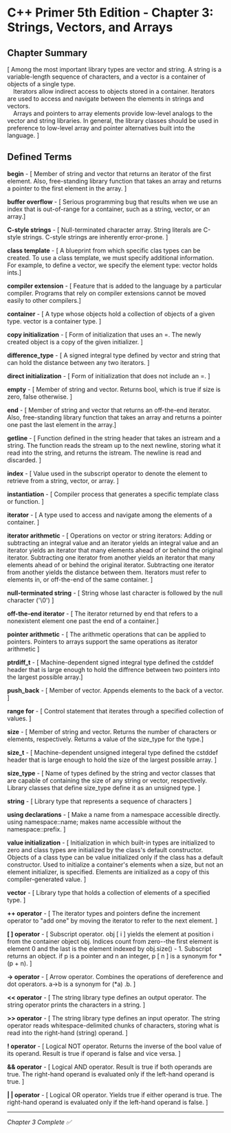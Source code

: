 ﻿# C++ Primer 5th Edition - Chapter 3: Strings, Vectors, and Arrays

## Chapter Summary

[ 
Among the most important library types are vector and string. A string is a variable-length sequence of characters, and a vector is 
a container of objects of a single type.<br>
&emsp;Iterators allow indirect access to objects stored in a container. Iterators are used to access and navigate between the elements in 
strings and vectors.<br>&emsp;Arrays and pointers to array elements provide low-level analogs to the vector and string libraries. In general, 
the library classes should be used in preference to low-level array and pointer alternatives built into the language.
]

## Defined Terms

**begin** - [ Member of string and vector that returns an iterator of the first element. Also, free-standing library function that takes
an array and returns a pointer to the first element in the array. ]

**buffer overflow** - [ Serious programming bug that results when we use an index that is out-of-range for a container, such as a string,
vector, or an array.]

**C-style strings** - [ Null-terminated character array. String literals are C-style strings. C-style strings are inherently error-prone. ]

**class template** - [ A blueprint from which specific clas types can be created. To use a class template, we must specify additional information.
 For example, to define a vector, we specify the element type: vector<int> holds ints.]

**compiler extension** - [ Feature that is added to the language by a particular compiler. Programs that rely on compiler extensions cannot be moved
easily to other compilers.]

**container** - [ A type whose objects hold a collection of objects of a given type. vector is a container type. ]

**copy initialization** - [ Form of initialization that uses an =. The newly created object is a copy of the given initializer. ]

**difference_type** - [ A signed integral type defined by vector and string that can hold the distance between any two iterators. ]

**direct initialization** - [ Form of initialization that does not include an =. ]

**empty** - [ Member of string and vector. Returns bool, which is true if size is zero, false otherwise. ]

**end** - [ Member of string and vector that returns an off-the-end iterator. Also, free-standing library function that takes an 
array and returns a pointer one past the last element in the array.]

**getline** - [ Function defined in the string header that takes an istream and a string. The function reads the stream up to the
next newline, storing what it read into the string, and returns the istream. The newline is read and discarded. ]

**index** - [ Value used in the subscript operator to denote the element to retrieve from a string, vector, or array. ]

**instantiation** - [ Compiler process that generates a specific template class or function. ]

**iterator** - [ A type used to access and navigate among the elements of a container. ]

**iterator arithmetic** - [ Operations on vector or string iterators: Adding or subtracting an integral value and an iterator yields
 an integral value and an iterator yields an iterator that many elements ahead of or behind the original iterator. Subtracting one 
iterator from another yields an iterator that many elements ahead of or behind the original iterator. Subtracting one iterator from 
another yields the distance between them. Iterators must refer to elements in, or off-the-end of the same container. ]

**null-terminated string** - [ String whose last character is followed by the null character ('\0') ]

**off-the-end iterator** - [ The iterator returned by end that refers to a nonexistent element one past the end of a container.]

**pointer arithmetic** - [ The arithmetic operations that can be applied to pointers. Pointers to arrays support the same operations
as iterator arithmetic ]

**ptrdiff_t** - [ Machine-dependent signed integral type defined the cstddef header that is large enough to hold the diffrence 
between two pointers into the largest possible array.]

**push_back** - [ Member of vector. Appends elements to the back of a vector. ]

**range for** - [ Control statement that iterates through a specified collection of values. ]

**size** - [ Member of string and vector. Returns the number of characters or elements, respectively. Returns a value of the 
size_type for the type.]

**size_t** - [ Machine-dependent unsigned integeral type defined the cstddef header that is large enough to hold the size of 
the largest possible array. ]

**size_type** - [ Name of types defined by the string and vector classes that are capable of containing the size of any string
or vector, respectively. Library classes that define size_type define it as an unsigned type. ]

**string** - [ Library type that represents a sequence of characters ]

**using declarations** - [ Make a name from a namespace accessible directly. using namespace::name; makes name accessible 
without the namespace::prefix. ]

**value initialization** - [ Initialization in which built-in types are initialized to zero and class types are initialized by 
the class's default constructor. Objects of a class type can be value initialized only if the class has a default constructor. 
Used to initialize a container's elements when a size, but not an element initializer, is specified. Elements are initialized 
as a copy of this compiler-generated value. ]

**vector** - [ Library type that holds a collection of elements of a specified type. ]

**++ operator** - [ The iterator types and pointers define the increment operator to "add one" by moving the iterator to refer
to the next element. ]

**[ ] operator** - [ Subscript operator. obj [ i ] yields the element at position i from the container object obj. Indices 
count from zero--the first element is element 0 and the last is the element indexed by obj.size() - 1. Subscript returns an 
object. if p is a pointer and n an integer, p [ n ] is a synonym for * (p + n). ]

**-> operator** - [ Arrow operator. Combines the operations of dereference and dot operators. a->b is a synonym for (*a) .b. ]

**<< operator** - [ The string library type defines an output operator. The string operator prints the characters in a string. ]

**>> operator** - [ The string library type defines an input operator. The string operator reads whitespace-delimited chunks
of characters, storing what is read into the right-hand (string) operand. ]

**! operator** - [ Logical NOT operator. Returns the inverse of the bool value of its operand. Result is true if operand is false 
and vice versa. ]

**&& operator** - [ Logical AND operator. Result is true if both operands are true. The right-hand operand is evaluated only if the
left-hand operand is true. ]

**| | operator** - [ Logical OR operator. Yields true if either operand is true. The right-hand operand is evaluated only if the 
left-hand operand is false. ]



---

*Chapter 3 Complete ✅*